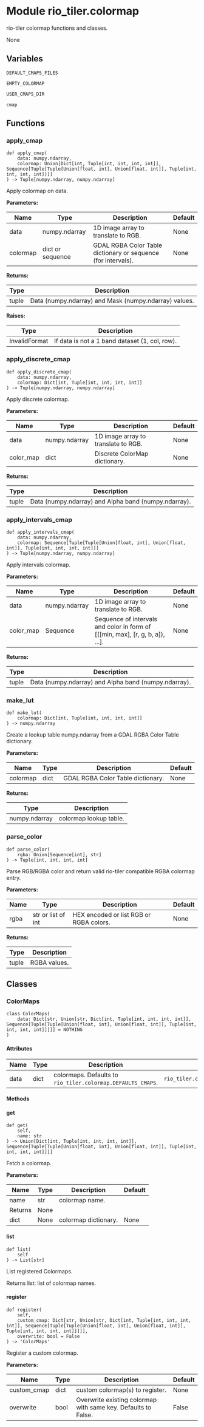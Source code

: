 # Module rio_tiler.colormap

rio-tiler colormap functions and classes.

None

## Variables

```python3
DEFAULT_CMAPS_FILES
```

```python3
EMPTY_COLORMAP
```

```python3
USER_CMAPS_DIR
```

```python3
cmap
```

## Functions

    
### apply_cmap

```python3
def apply_cmap(
    data: numpy.ndarray,
    colormap: Union[Dict[int, Tuple[int, int, int, int]], Sequence[Tuple[Tuple[Union[float, int], Union[float, int]], Tuple[int, int, int, int]]]]
) -> Tuple[numpy.ndarray, numpy.ndarray]
```

    
Apply colormap on data.

**Parameters:**

| Name | Type | Description | Default |
|---|---|---|---|
| data | numpy.ndarray | 1D image array to translate to RGB. | None |
| colormap | dict or sequence | GDAL RGBA Color Table dictionary or sequence (for intervals). | None |

**Returns:**

| Type | Description |
|---|---|
| tuple | Data (numpy.ndarray) and Mask (numpy.ndarray) values. |

**Raises:**

| Type | Description |
|---|---|
| InvalidFormat | If data is not a 1 band dataset (1, col, row). |

    
### apply_discrete_cmap

```python3
def apply_discrete_cmap(
    data: numpy.ndarray,
    colormap: Dict[int, Tuple[int, int, int, int]]
) -> Tuple[numpy.ndarray, numpy.ndarray]
```

    
Apply discrete colormap.

**Parameters:**

| Name | Type | Description | Default |
|---|---|---|---|
| data | numpy.ndarray | 1D image array to translate to RGB. | None |
| color_map | dict | Discrete ColorMap dictionary. | None |

**Returns:**

| Type | Description |
|---|---|
| tuple | Data (numpy.ndarray) and Alpha band (numpy.ndarray). |

    
### apply_intervals_cmap

```python3
def apply_intervals_cmap(
    data: numpy.ndarray,
    colormap: Sequence[Tuple[Tuple[Union[float, int], Union[float, int]], Tuple[int, int, int, int]]]
) -> Tuple[numpy.ndarray, numpy.ndarray]
```

    
Apply intervals colormap.

**Parameters:**

| Name | Type | Description | Default |
|---|---|---|---|
| data | numpy.ndarray | 1D image array to translate to RGB. | None |
| color_map | Sequence | Sequence of intervals and color in form of [([min, max], [r, g, b, a]), ...]. | None |

**Returns:**

| Type | Description |
|---|---|
| tuple | Data (numpy.ndarray) and Alpha band (numpy.ndarray). |

    
### make_lut

```python3
def make_lut(
    colormap: Dict[int, Tuple[int, int, int, int]]
) -> numpy.ndarray
```

    
Create a lookup table numpy.ndarray from a GDAL RGBA Color Table dictionary.

**Parameters:**

| Name | Type | Description | Default |
|---|---|---|---|
| colormap | dict | GDAL RGBA Color Table dictionary. | None |

**Returns:**

| Type | Description |
|---|---|
| numpy.ndarray | colormap lookup table. |

    
### parse_color

```python3
def parse_color(
    rgba: Union[Sequence[int], str]
) -> Tuple[int, int, int, int]
```

    
Parse RGB/RGBA color and return valid rio-tiler compatible RGBA colormap entry.

**Parameters:**

| Name | Type | Description | Default |
|---|---|---|---|
| rgba | str or list of int | HEX encoded or list RGB or RGBA colors. | None |

**Returns:**

| Type | Description |
|---|---|
| tuple | RGBA values. |

## Classes

### ColorMaps

```python3
class ColorMaps(
    data: Dict[str, Union[str, Dict[int, Tuple[int, int, int, int]], Sequence[Tuple[Tuple[Union[float, int], Union[float, int]], Tuple[int, int, int, int]]]]] = NOTHING
)
```

#### Attributes

| Name | Type | Description | Default |
|---|---|---|---|
| data | dict | colormaps. Defaults to `rio_tiler.colormap.DEFAULTS_CMAPS`. | `rio_tiler.colormap.DEFAULTS_CMAPS` |

#### Methods

    
#### get

```python3
def get(
    self,
    name: str
) -> Union[Dict[int, Tuple[int, int, int, int]], Sequence[Tuple[Tuple[Union[float, int], Union[float, int]], Tuple[int, int, int, int]]]]
```

    
Fetch a colormap.

**Parameters:**

| Name | Type | Description | Default |
|---|---|---|---|
| name | str | colormap name.
Returns | None |
| dict | None | colormap dictionary. | None |

    
#### list

```python3
def list(
    self
) -> List[str]
```

    
List registered Colormaps.

Returns
    list: list of colormap names.

    
#### register

```python3
def register(
    self,
    custom_cmap: Dict[str, Union[str, Dict[int, Tuple[int, int, int, int]], Sequence[Tuple[Tuple[Union[float, int], Union[float, int]], Tuple[int, int, int, int]]]]],
    overwrite: bool = False
) -> 'ColorMaps'
```

    
Register a custom colormap.

**Parameters:**

| Name | Type | Description | Default |
|---|---|---|---|
| custom_cmap | dict | custom colormap(s) to register. | None |
| overwrite | bool | Overwrite existing colormap with same key. Defaults to False. | False |